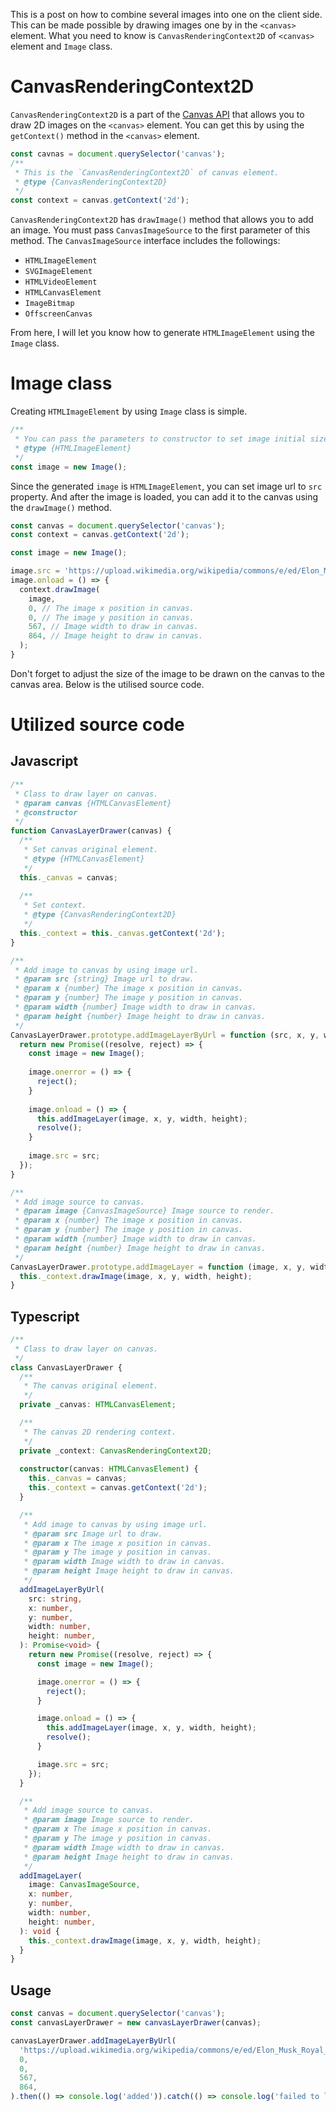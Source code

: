 This is a post on how to combine several images into one on the client side.
This can be made possible by drawing images one by in the `<canvas>` element.
What you need to know is `CanvasRenderingContext2D` of `<canvas>` element and `Image` class.

# CanvasRenderingContext2D

`CanvasRenderingContext2D` is a part of the [Canvas API](https://developer.mozilla.org/en-US/docs/Web/API/Canvas_API)
that allows you to draw 2D images on the `<canvas>` element.
You can get this by using the `getContext()` method in the `<canvas>` element.

```javascript
const cavnas = document.querySelector('canvas');
/**
 * This is the `CanvasRenderingContext2D` of canvas element.
 * @type {CanvasRenderingContext2D}
 */
const context = canvas.getContext('2d');
```

`CanvasRenderingContext2D` has `drawImage()` method that allows you to add an image.
You must pass `CanvasImageSource` to the first parameter of this method.
The `CanvasImageSource` interface includes the followings:

- `HTMLImageElement`
- `SVGImageElement`
- `HTMLVideoElement`
- `HTMLCanvasElement`
- `ImageBitmap`
- `OffscreenCanvas`

From here, I will let you know how to generate `HTMLImageElement` using the `Image` class.

# Image class

Creating `HTMLImageElement` by using `Image` class is simple.

```javascript
/**
 * You can pass the parameters to constructor to set image initial size.
 * @type {HTMLImageElement}
 */
const image = new Image();
```

Since the generated `image` is `HTMLImageElement`, you can set image url to `src` property.
And after the image is loaded, you can add it to the canvas using the `drawImage()` method.

```javascript
const canvas = document.querySelector('canvas');
const context = canvas.getContext('2d');

const image = new Image();

image.src = 'https://upload.wikimedia.org/wikipedia/commons/e/ed/Elon_Musk_Royal_Society.jpg';
image.onload = () => {
  context.drawImage(
    image,
    0, // The image x position in canvas.
    0, // The image y position in canvas.
    567, // Image width to draw in canvas.
    864, // Image height to draw in canvas.
  );
}
```

Don't forget to adjust the size of the image to be drawn on the canvas to the canvas area.
Below is the utilised source code.

# Utilized source code

## Javascript

```javascript
/**
 * Class to draw layer on canvas.
 * @param canvas {HTMLCanvasElement}
 * @constructor
 */
function CanvasLayerDrawer(canvas) {
  /**
   * Set canvas original element.
   * @type {HTMLCanvasElement}
   */
  this._canvas = canvas;
  
  /**
   * Set context.
   * @type {CanvasRenderingContext2D}
   */
  this._context = this._canvas.getContext('2d');
}

/**
 * Add image to canvas by using image url.
 * @param src {string} Image url to draw.
 * @param x {number} The image x position in canvas.
 * @param y {number} The image y position in canvas.
 * @param width {number} Image width to draw in canvas.
 * @param height {number} Image height to draw in canvas.
 */
CanvasLayerDrawer.prototype.addImageLayerByUrl = function (src, x, y, width, height) {
  return new Promise((resolve, reject) => { 
    const image = new Image();
    
    image.onerror = () => {
      reject();
    }
    
    image.onload = () => {
      this.addImageLayer(image, x, y, width, height);
      resolve();
    }
    
    image.src = src;
  });
}

/**
 * Add image source to canvas.
 * @param image {CanvasImageSource} Image source to render.
 * @param x {number} The image x position in canvas.
 * @param y {number} The image y position in canvas.
 * @param width {number} Image width to draw in canvas.
 * @param height {number} Image height to draw in canvas.
 */
CanvasLayerDrawer.prototype.addImageLayer = function (image, x, y, width, height) {
  this._context.drawImage(image, x, y, width, height);
}
```

## Typescript

```typescript
/**
 * Class to draw layer on canvas.
 */
class CanvasLayerDrawer {
  /**
   * The canvas original element.
   */
  private _canvas: HTMLCanvasElement;

  /**
   * The canvas 2D rendering context.
   */
  private _context: CanvasRenderingContext2D;
  
  constructor(canvas: HTMLCanvasElement) {
    this._canvas = canvas;
    this._context = canvas.getContext('2d');
  }

  /**
   * Add image to canvas by using image url.
   * @param src Image url to draw.
   * @param x The image x position in canvas.
   * @param y The image y position in canvas.
   * @param width Image width to draw in canvas.
   * @param height Image height to draw in canvas.
   */
  addImageLayerByUrl(
    src: string,
    x: number,
    y: number,
    width: number,
    height: number,
  ): Promise<void> {
    return new Promise((resolve, reject) => {
      const image = new Image();

      image.onerror = () => {
        reject();
      }

      image.onload = () => {
        this.addImageLayer(image, x, y, width, height);
        resolve();
      }

      image.src = src;
    });
  }

  /**
   * Add image source to canvas.
   * @param image Image source to render.
   * @param x The image x position in canvas.
   * @param y The image y position in canvas.
   * @param width Image width to draw in canvas.
   * @param height Image height to draw in canvas.
   */
  addImageLayer(
    image: CanvasImageSource,
    x: number,
    y: number,
    width: number,
    height: number,
  ): void {
    this._context.drawImage(image, x, y, width, height);
  }
}
```

## Usage

```javascript
const canvas = document.querySelector('canvas');
const canvasLayerDrawer = new canvasLayerDrawer(canvas);

canvasLayerDrawer.addImageLayerByUrl(
  'https://upload.wikimedia.org/wikipedia/commons/e/ed/Elon_Musk_Royal_Society.jpg',
  0,
  0,
  567,
  864,
).then(() => console.log('added')).catch(() => console.log('failed to load image'));
```
